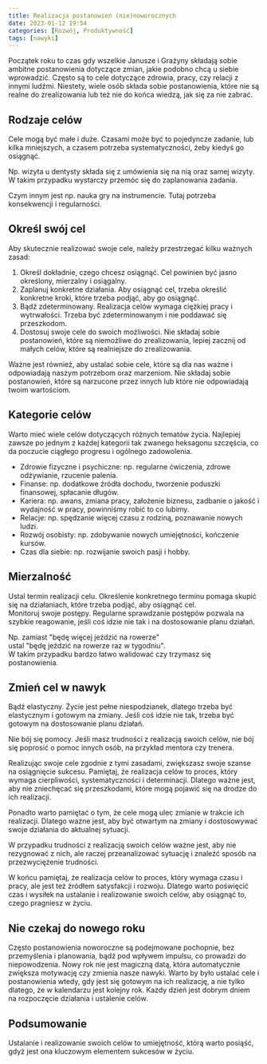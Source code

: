 ```yaml
---
title: Realizacja postanowień (nie)noworocznych
date: 2023-01-12 19:54
categories: [Rozwój, Produktywność]
tags: [nawyki]
---
```


Początek roku to czas gdy wszelkie Janusze i Grażyny składają sobie ambitne postanowienia dotyczące zmian, jakie podobno chcą u siebie wprowadzić. 
Często są to cele dotyczące zdrowia, pracy, czy relacji z innymi ludźmi. Niestety, wiele osób składa sobie postanowienia, które nie są realne do zrealizowania lub też nie do końca wiedzą, jak się za nie zabrać. 

## Rodzaje celów

Cele mogą być małe i duże. Czasami może być to pojedyncze zadanie, lub kilka mniejszych, a czasem potrzeba systematyczności, żeby kiedyś go osiągnąć.

Np. wizyta u dentysty składa się z umówienia się na nią oraz samej wizyty. W takim przypadku wystarczy przemóc się do zaplanowania zadania.

Czym innym jest np. nauka gry na instrumencie. Tutaj potrzeba konsekwencji i regularności.

## Określ swój cel

Aby skutecznie realizować swoje cele, należy przestrzegać kilku ważnych zasad:

1. Określ dokładnie, czego chcesz osiągnąć. Cel powinien być jasno określony, mierzalny i osiągalny.
1. Zaplanuj konkretne działania. Aby osiągnąć cel, trzeba określić konkretne kroki, które trzeba podjąć, aby go osiągnąć.
1. Bądź zdeterminowany. Realizacja celów wymaga ciężkiej pracy i wytrwałości. Trzeba być zdeterminowanym i nie poddawać się przeszkodom.
1. Dostosuj swoje cele do swoich możliwości. Nie składaj sobie postanowień, które są niemożliwe do zrealizowania, lepiej zacznij od małych celów, które są realniejsze do zrealizowania.

Ważne jest również, aby ustalać sobie cele, które są dla nas ważne i odpowiadają naszym potrzebom oraz marzeniom. Nie składaj sobie postanowień, które są narzucone przez innych lub które nie odpowiadają twoim wartościom.

## Kategorie celów

Warto mieć wiele celów dotyczących różnych tematów życia. Najlepiej zawsze po jednym z każdej kategorii tak zwanego heksagonu szczęścia, co da poczucie ciągłego progresu i ogólnego zadowolenia.

* Zdrowie fizyczne i psychiczne: np. regularne ćwiczenia, zdrowe odżywianie, rzucenie palenia.
* Finanse: np. dodatkowe źródła dochodu, tworzenie poduszki finansowej, spłacanie długów.
* Kariera: np. awans, zmiana pracy, założenie biznesu, zadbanie o jakość i wydajność w pracy, powinniśmy robić to co lubimy.
* Relacje: np. spędzanie więcej czasu z rodziną, poznawanie nowych ludzi.
* Rozwój osobisty: np. zdobywanie nowych umiejętności, kończenie kursów.
* Czas dla siebie: np. rozwijanie swoich pasji i hobby.

## Mierzalność

Ustal termin realizacji celu. Określenie konkretnego terminu pomaga skupić się na działaniach, które trzeba podjąć, aby osiągnąć cel.\
Monitoruj swoje postępy. Regularne sprawdzanie postępów pozwala na szybkie reagowanie, jeśli coś idzie nie tak i na dostosowanie planu działań.

Np. zamiast "będę więcej jeździć na rowerze"\
ustal "będę jeździć na rowerze raz w tygodniu".\
W takim przypadku bardzo łatwo walidować czy trzymasz się postanowienia.

## Zmień cel w nawyk

Bądź elastyczny. Życie jest pełne niespodzianek, dlatego trzeba być elastycznym i gotowym na zmiany. Jeśli coś idzie nie tak, trzeba być gotowym na dostosowanie planu działań.

Nie bój się pomocy. Jeśli masz trudności z realizacją swoich celów, nie bój się poprosić o pomoc innych osób, na przykład mentora czy trenera.

Realizując swoje cele zgodnie z tymi zasadami, zwiększasz swoje szanse na osiągnięcie sukcesu. Pamiętaj, że realizacja celów to proces, który wymaga cierpliwości, systematyczności i determinacji. Dlatego ważne jest, aby nie zniechęcać się przeszkodami, które mogą pojawić się na drodze do ich realizacji.

Ponadto warto pamiętać o tym, że cele mogą ulec zmianie w trakcie ich realizacji. Dlatego ważne jest, aby być otwartym na zmiany i dostosowywać swoje działania do aktualnej sytuacji.

W przypadku trudności z realizacją swoich celów ważne jest, aby nie rezygnować z nich, ale raczej przeanalizować sytuację i znaleźć sposób na przezwyciężenie trudności.

W końcu pamiętaj, że realizacja celów to proces, który wymaga czasu i pracy, ale jest też źródłem satysfakcji i rozwoju. Dlatego warto poświęcić czas i wysiłek na ustalanie i realizowanie swoich celów, aby osiągnąć to, czego pragniesz w życiu.

## Nie czekaj do nowego roku

Często postanowienia noworoczne są podejmowane pochopnie, bez przemyślenia i planowania, bądź pod wpływem impulsu, co prowadzi do niepowodzenia.
Nowy rok nie jest magiczną datą, która automatycznie zwiększa motywację czy zmienia nasze nawyki.
Warto by było ustalać cele i postanowienia wtedy, gdy jest się gotowym na ich realizację, a nie tylko dlatego, że w kalendarzu jest kolejny rok.
Każdy dzień jest dobrym dniem na rozpoczęcie działania i ustalenie celów.

## Podsumowanie

Ustalanie i realizowanie swoich celów to umiejętność, którą warto posiąść, gdyż jest ona kluczowym elementem sukcesów w życiu.
